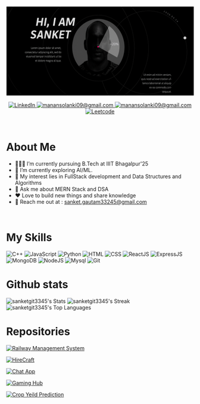 ![Header](banner2.png)

<p align="center">
 <a href="https://www.linkedin.com/in/sanket-444b01239/" target="_blank">
  <img src="https://img.shields.io/badge/LinkedIn-0077B5?style=for-the-badge&logo=linkedin&logoColor=white" alt = "LinkedIn" />
  </a>
  <a href="mailto:sanket.gautam33245@gmail.com" target="_blank">
  <img src="https://img.shields.io/badge/Gmail-D14836?style=for-the-badge&logo=gmail&logoColor=white" alt="manansolanki09@gmail.com"/>
 </a>
 <a href="https://github.com/sanketgit3345" target="_blank">
  <img src="https://img.shields.io/badge/GitHub-100000?style=for-the-badge&logo=github&logoColor=white" alt="manansolanki09@gmail.com"/>
 </a>
  <a href="https://leetcode.com/sanket33245" target="_blank">
  <img src="https://img.shields.io/badge/-LeetCode-FFA116?style=for-the-badge&logo=LeetCode&logoColor=black" alt="Leetcode"/>
 </a>
</p>
<br />

# About Me #

- 👨🏽‍💻 I’m currently pursuing B.Tech at IIIT Bhagalpur'25 <br>
- 🌱 I’m currently exploring AI/ML.  
- 🤔 My interest lies in FullStack development and Data Structures and Algorithms
- 💬 Ask me about MERN Stack and DSA
- ❤️  Love to build new things and share knowledge
- 📧 Reach me out at : sanket.gautam33245@gmail.com

<br />

# My Skills #
![C++](https://img.shields.io/badge/C%2B%2B-00599C?style=for-the-badge&logo=c%2B%2B&logoColor=white)
![JavaScript](https://img.shields.io/badge/JavaScript-323330?style=for-the-badge&logo=javascript&logoColor=F7DF1E)
![Python](https://img.shields.io/badge/Python-316192?style=for-the-badge&logo=python&logoColor=white)
![HTML](https://img.shields.io/badge/HTML5-E34F26?style=for-the-badge&logo=html5&logoColor=white)
![CSS](https://img.shields.io/badge/CSS-239120?&style=for-the-badge&logo=css3&logoColor=white)
![ReactJS](https://img.shields.io/badge/React-20232A?style=for-the-badge&logo=react&logoColor=61DAF)
![ExpressJS](https://img.shields.io/badge/Express.js-404D59?style=for-the-badge)
![MongoDB](https://img.shields.io/badge/MongoDB-4EA94B?style=for-the-badge&logo=mongodb&logoColor=white)
![NodeJS](https://img.shields.io/badge/NodeJS-20232A?style=for-the-badge&logo=Node&logoColor=61DAF)
![Mysql](https://img.shields.io/badge/MySQL-00000F?style=for-the-badge&logo=mysql&logoColor=white)
![Git](https://img.shields.io/badge/GIT-E44C30?style=for-the-badge&logo=git&logoColor=white)

# Github stats #
![sanketgit3345's Stats](https://github-readme-stats.vercel.app/api?username=sanketgit3345&theme=dracula&show_icons=true&hide_border=true&count_private=true)
![sanketgit3345's Streak](https://github-readme-streak-stats.herokuapp.com/?user=sanketgit3345&theme=dracula&hide_border=true)
![sanketgit3345's Top Languages](https://github-readme-stats.vercel.app/api/top-langs/?username=sanketgit3345&theme=dracula&show_icons=true&hide_border=true&layout=compact)

# Repositories

[![Railway Management System](https://github-readme-stats.vercel.app/api/pin/?username=sanketgit3345&repo=Railway-Management-System&theme=dracula&show_icons=true&hide_border=true&layout=compact)](https://github.com/sanketgit3345/Railway-Management-System)

[![HireCraft](https://github-readme-stats.vercel.app/api/pin/?username=sanketgit3345&repo=HireCraft&theme=dracula&show_icons=true&hide_border=true&layout=compact)](https://github.com/sanketgit3345/HireCraft)

[![Chat App](https://github-readme-stats.vercel.app/api/pin/?username=sanketgit3345&repo=chatApp&theme=dracula&show_icons=true&hide_border=true&layout=compact)](https://github.com/sanketgit3345/chatApp)

[![Gaming Hub](https://github-readme-stats.vercel.app/api/pin/?username=sanketgit3345&repo=Gaming-Hub&theme=dracula&show_icons=true&hide_border=true&layout=compact)](https://github.com/sanketgit3345/Gaming-Hub)

[![Crop Yeild Prediction](https://github-readme-stats.vercel.app/api/pin/?username=sanketgit3345&repo=Crop_Yeild_Prediction&theme=dracula&show_icons=true&hide_border=true&layout=compact)](https://github.com/sanketgit3345/Crop_Yeild_Prediction)


